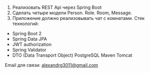 1. Реализовать REST Api через Spring Boot
2. Сделать четыре модели Person. Role. Room, Message.
3. Приложение должно реализовывать чат c комнатами.
Стек технологий:
- Spring Boot 2
- Spring Data JPA
- JWT authorization
- Spring Validator
- DTO (Data Transport Object)
PostgreSQL
Maven
Tomcat

Email для связи: alexandrg3011@gmail.com
